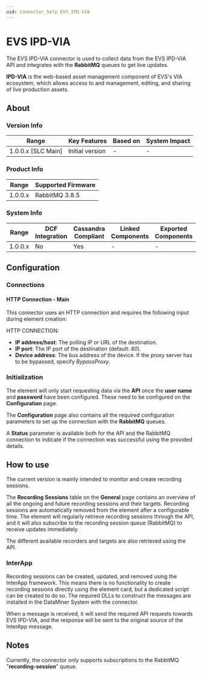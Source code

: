 ```yaml
---
uid: Connector_help_EVS_IPD-VIA
---
```


# EVS IPD-VIA

The EVS IPD-VIA connector is used to collect data from the EVS IPD-VIA API and integrates with the **RabbitMQ** queues to get live updates.

**IPD-VIA** is the web-based asset management component of EVS's VIA ecosystem, which allows access to and management, editing, and sharing of live production assets.

## About

### Version Info

| Range                | Key Features     | Based on     | System Impact     |
|----------------------|------------------|--------------|-------------------|
| 1.0.0.x \[SLC Main\] | Initial version  | \-           | \-                |

### Product Info

| Range     | Supported Firmware     |
|-----------|------------------------|
| 1.0.0.x   | RabbitMQ 3.8.5         |

### System Info

| Range     | DCF Integration     | Cassandra Compliant     | Linked Components     | Exported Components     |
|-----------|---------------------|-------------------------|-----------------------|-------------------------|
| 1.0.0.x   | No                  | Yes                     | \-                    | \-                      |

## Configuration

### Connections

#### HTTP Connection - Main

This connector uses an HTTP connection and requires the following input during element creation:

HTTP CONNECTION:

- **IP address/host**: The polling IP or URL of the destination.
- **IP port**: The IP port of the destination (default: *80*).
- **Device address**: The bus address of the device. If the proxy server has to be bypassed, specify *BypassProxy*.

### Initialization

The element will only start requesting data via the **API** once the **user name** and **password** have been configured. These need to be configured on the **Configuration** page.

The **Configuration** page also contains all the required configuration parameters to set up the connection with the **RabbitMQ** queues.

A **Status** parameter is available both for the API and the RabbitMQ connection to indicate if the connection was successful using the provided details.

## How to use

The current version is mainly intended to monitor and create recording sessions.

The **Recording Sessions** table on the **General** page contains an overview of all the ongoing and future recording sessions and their targets. Recording sessions are automatically removed from the element after a configurable time. The element will regularly retrieve recording sessions through the API, and it will also subscribe to the recording session queue (RabbitMQ) to receive updates immediately.

The different available recorders and targets are also retrieved using the API.

### InterApp

Recording sessions can be created, updated, and removed using the InterApp framework. This means there is no functionality to create recording sessions directly using the element card, but a dedicated script can be created to do so. The required DLLs to construct the messages are installed in the DataMiner System with the connector.

When a message is received, it will send the required API requests towards EVS IPD-VIA, and the response will be sent to the original source of the InterApp message.

## Notes

Currently, the connector only supports subscriptions to the RabbitMQ "**recording-session**" queue.
